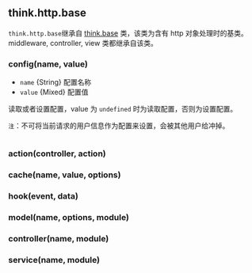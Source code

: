 ## think.http.base

`think.http.base`继承自 [think.base](./api_think_base.html) 类，该类为含有 http 对象处理时的基类。middleware, controller, view 类都继承自该类。

### config(name, value)

* `name` {String} 配置名称
* `value` {Mixed} 配置值

读取或者设置配置，value 为 `undefined` 时为读取配置，否则为设置配置。

`注`：不可将当前请求的用户信息作为配置来设置，会被其他用户给冲掉。

```js

```

### action(controller, action)

### cache(name, value, options)

### hook(event, data)

### model(name, options, module)

### controller(name, module)

### service(name, module)

